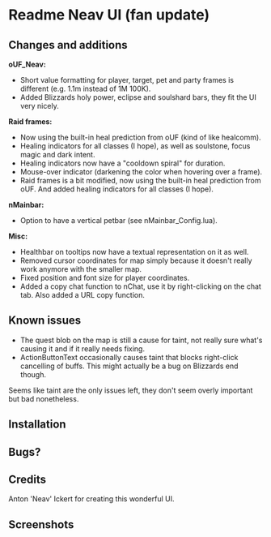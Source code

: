 # Readme Neav UI (fan update)

## Changes and additions

**oUF_Neav:**

- Short value formatting for player, target, pet and party frames is different (e.g. 1.1m instead of 1M 100K).
- Added Blizzards holy power, eclipse and soulshard bars, they fit the UI very nicely.

**Raid frames:**

- Now using the built-in heal prediction from oUF (kind of like healcomm).
- Healing indicators for all classes (I hope), as well as soulstone, focus magic and dark intent.
- Healing indicators now have a "cooldown spiral" for duration.
- Mouse-over indicator (darkening the color when hovering over a frame).
- Raid frames is a bit modified, now using the built-in heal prediction from oUF. And added healing indicators for all classes (I hope).

**nMainbar:**

- Option to have a vertical petbar (see nMainbar_Config.lua).

**Misc:**

- Healthbar on tooltips now have a textual representation on it as well.
- Removed cursor coordinates for map simply because it doesn't really work anymore with the smaller map.
- Fixed position and font size for player coordinates.
- Added a copy chat function to nChat, use it by right-clicking on the chat tab. Also added a URL copy function.

## Known issues

- The quest blob on the map is still a cause for taint, not really sure what's causing it and if it really needs fixing.
- ActionButtonText occasionally causes taint that blocks right-click cancelling of buffs. This might actually be a bug on Blizzards end though.

Seems like taint are the only issues left, they don't seem overly important but bad nonetheless.


## Installation

## Bugs?

## Credits
Anton 'Neav' Ickert for creating this wonderful UI.

## Screenshots
